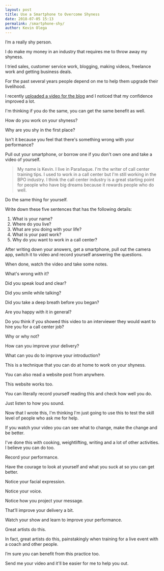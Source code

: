 ```yaml
--- 
layout: post 
title: Use a Smartphone to Overcome Shyness
date: 2018-07-05 15:13
permalink: /smartphone-shy/ 
author: Kevin Olega 
--- 
```

I’m a really shy person. 

I do make my money in an industry that requires me to throw away my shyness.

I tried sales, customer service work, blogging, making videos, freelance work and getting business deals.

For the past several years people depend on me to help them upgrade their livelihood.

I recently [uploaded a video for the blog](http://callcentertrainingtips.com/basics/) and I noticed that my confidence improved a lot.

I'm thinking if you do the same, you can get the same benefit as well.

How do you work on your shyness?

Why are you shy in the first place?

Isn't it because you feel that there's something wrong with your performance?

Pull out your smartphone, or borrow one if you don't own one and take a video of yourself.

> My name is Kevin. I live in Parañaque. I'm the writer of call center training tips. I used to work in a call center but I'm still working in the BPO industry. I think the call center industry is a great starting point for people who have big dreams because it rewards people who do well.

Do the same thing for yourself. 

Write down these five sentences that has the following details:

1. What is your name?
2. Where do you live?
3. What are you doing with your life?
4. What is your past work?
5. Why do you want to work in a call center?

After writing down your answers, get a smartphone, pull out the camera app, switch it to video and record yourself answering the questions.

When done, watch the video and take some notes.

What's wrong with it?

Did you speak loud and clear?

Did you smile while talking?

Did you take a deep breath before you began?

Are you happy with it in general?

Do you think if you showed this video to an interviewer they would want to hire you for a call center job?

Why or why not?

How can you improve your delivery?

What can you do to improve your introduction?

This is a technique that you can do at home to work on your shyness.

You can also read a website post from anywhere. 

This website works too.

You can literally record yourself reading this and check how well you do.

Just listen to how you sound.

Now that I wrote this, I'm thinking I'm just going to use this to test the skill level of people who ask me for help.

If you watch your video you can see what to change, make the change and be better.

I've done this with cooking, weightlifting, writing and a lot of other activities. I believe you can do too.

Record your performance.

Have the courage to look at yourself and what you suck at so you can get better. 

Notice your facial expression. 

Notice your voice. 

Notice how you project your message. 

That’ll improve your delivery a bit.

Watch your show and learn to improve your performance. 

Great artists do this. 

In fact, great artists do this, painstakingly when training for a live event with a coach and other people. 

I’m sure you can benefit from this practice too.

Send me your video and it'll be easier for me to help you out.


